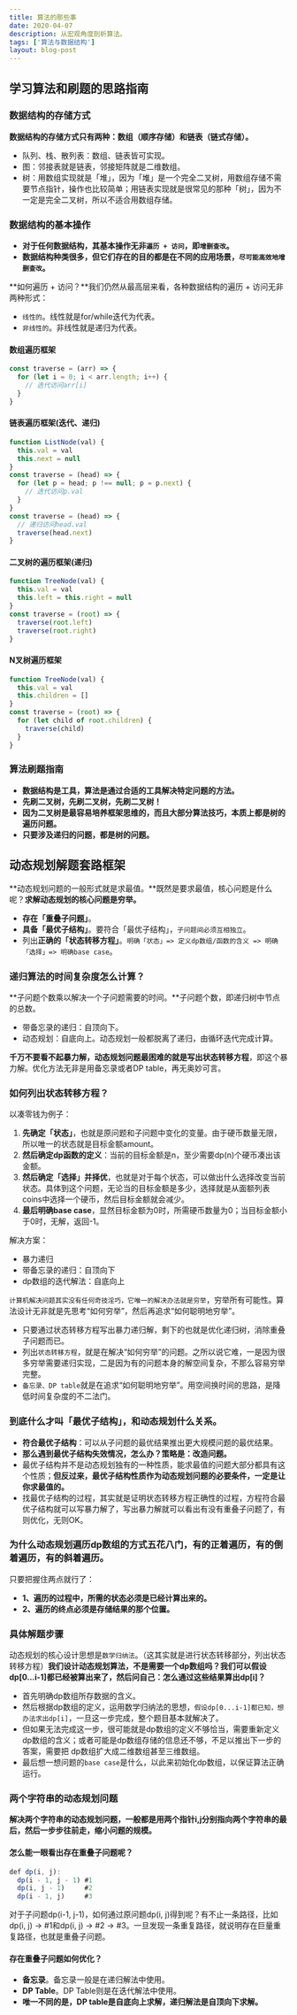 ```yaml
---
title: 算法的那些事
date: 2020-04-07
description: 从宏观角度剖析算法。
tags: ['算法与数据结构']
layout: blog-post
---
```


## 学习算法和刷题的思路指南

### 数据结构的存储方式
**数据结构的存储方式只有两种：数组（顺序存储）和链表（链式存储）。**
- 队列、栈、散列表：数组、链表皆可实现。
- 图：邻接表就是链表，邻接矩阵就是二维数组。
- 树：用数组实现就是「堆」，因为「堆」是一个完全二叉树，用数组存储不需要节点指针，操作也比较简单；用链表实现就是很常见的那种「树」，因为不一定是完全二叉树，所以不适合用数组存储。

### 数据结构的基本操作
- **对于任何数据结构，其基本操作无非`遍历 + 访问`，即`增删查改`。**
- **数据结构种类很多，但它们存在的目的都是在不同的应用场景，`尽可能高效地增删查改`。**

**如何遍历 + 访问？**我们仍然从最高层来看，各种数据结构的遍历 + 访问无非两种形式：
- `线性的`。线性就是for/while迭代为代表。
- `非线性的`。非线性就是递归为代表。

#### 数组遍历框架
```javascript
const traverse = (arr) => {
  for (let i = 0; i < arr.length; i++) {
    // 迭代访问arr[i]
  }
}
```

#### 链表遍历框架(迭代、递归)
```javascript
function ListNode(val) {
  this.val = val
  this.next = null
}
const traverse = (head) => {
  for (let p = head; p !== null; p = p.next) {
    // 迭代访问p.val
  }
}
const traverse = (head) => {
  // 递归访问head.val
  traverse(head.next)
}
```

#### 二叉树的遍历框架(递归)
```javascript
function TreeNode(val) {
  this.val = val
  this.left = this.right = null
}
const traverse = (root) => {
  traverse(root.left)
  traverse(root.right)
}
```

#### N叉树遍历框架
```javascript
function TreeNode(val) {
  this.val = val
  this.children = []
}
const traverse = (root) => {
  for (let child of root.children) {
    traverse(child)
  }
}
```

### 算法刷题指南
- **数据结构是工具，算法是通过合适的工具解决特定问题的方法。**
- **先刷二叉树，先刷二叉树，先刷二叉树！**
- **因为二叉树是最容易培养框架思维的，而且大部分算法技巧，本质上都是树的遍历问题。**
- **只要涉及递归的问题，都是树的问题。**


## 动态规划解题套路框架
**动态规划问题的一般形式就是求最值。**既然是要求最值，核心问题是什么呢？**求解动态规划的核心问题是穷举。**
- **存在「重叠子问题」**。
- **具备「最优子结构」**。要符合「最优子结构」，`子问题间必须互相独立`。
- 列出**正确的「状态转移方程」**。`明确「状态」=> 定义dp数组/函数的含义 => 明确「选择」=> 明确base case`。

### 递归算法的时间复杂度怎么计算？
**子问题个数乘以解决一个子问题需要的时间。**子问题个数，即递归树中节点的总数。

- 带备忘录的递归：自顶向下。
- 动态规划：自底向上。动态规划一般都脱离了递归，由循环迭代完成计算。

**千万不要看不起暴力解，动态规划问题最困难的就是写出状态转移方程**，即这个暴力解。优化方法无非是用备忘录或者DP table，再无奥妙可言。

### 如何列出状态转移方程？
以凑零钱为例子：

1. **先确定「状态」**，也就是原问题和子问题中变化的变量。由于硬币数量无限，所以唯一的状态就是目标金额amount。
2. **然后确定dp函数的定义**：当前的目标金额是n，至少需要dp(n)个硬币凑出该金额。
3. **然后确定「选择」并择优**，也就是对于每个状态，可以做出什么选择改变当前状态。具体到这个问题，无论当的目标金额是多少，选择就是从面额列表coins中选择一个硬币，然后目标金额就会减少。
4. **最后明确base case**，显然目标金额为0时，所需硬币数量为0；当目标金额小于0时，无解，返回-1。

解决方案：
- 暴力递归
- 带备忘录的递归：自顶向下
- dp数组的迭代解法：自底向上

`计算机解决问题其实没有任何奇技淫巧，它唯一的解决办法就是穷举`，穷举所有可能性。算法设计无非就是先思考“如何穷举”，然后再追求“如何聪明地穷举”。
- 只要通过状态转移方程写出暴力递归解，剩下的也就是优化递归树，消除重叠子问题而已。
- 列出`状态转移方程`，就是在解决“如何穷举”的问题。之所以说它难，一是因为很多穷举需要递归实现，二是因为有的问题本身的解空间复杂，不那么容易穷举完整。
- `备忘录、DP table`就是在追求“如何聪明地穷举”。用空间换时间的思路，是降低时间复杂度的不二法门。

### 到底什么才叫「最优子结构」，和动态规划什么关系。
- **符合最优子结构**：可以从子问题的最优结果推出更大规模问题的最优结果。
- **那么遇到最优子结构失效情况，怎么办？策略是：改造问题。**
- 最优子结构并不是动态规划独有的一种性质，能求最值的问题大部分都具有这个性质；**但反过来，最优子结构性质作为动态规划问题的必要条件，一定是让你求最值的。**
- 找最优子结构的过程，其实就是证明状态转移方程正确性的过程，方程符合最优子结构就可以写暴力解了，写出暴力解就可以看出有没有重叠子问题了，有则优化，无则OK。

### 为什么动态规划遍历dp数组的方式五花八门，有的正着遍历，有的倒着遍历，有的斜着遍历。
只要把握住两点就行了：
- **1、遍历的过程中，所需的状态必须是已经计算出来的。**
- **2、遍历的终点必须是存储结果的那个位置。**

### 具体解题步骤
动态规划的核心设计思想是`数学归纳法`。（这其实就是进行状态转移部分，列出状态转移方程）**我们设计动态规划算法，不是需要一个dp数组吗？我们可以假设dp[0...i-1]都已经被算出来了，然后问自己：怎么通过这些结果算出dp[i]？**
- 首先明确dp数组所存数据的含义。
- 然后根据dp数组的定义，运用数学归纳法的思想，`假设dp[0...i-1]都已知，想办法求出dp[i]`，一旦这一步完成，整个题目基本就解决了。
- 但如果无法完成这一步，很可能就是dp数组的定义不够恰当，需要重新定义dp数组的含义；或者可能是dp数组存储的信息还不够，不足以推出下一步的答案，需要把 dp数组扩大成二维数组甚至三维数组。
- 最后想一想问题的`base case`是什么，以此来初始化dp数组，以保证算法正确运行。

### 两个字符串的动态规划问题
**解决两个字符串的动态规划问题，一般都是用两个指针i,j分别指向两个字符串的最后，然后一步步往前走，缩小问题的规模。**

#### 怎么能一眼看出存在重叠子问题呢？
```javascript
def dp(i, j):
  dp(i - 1, j - 1) #1
  dp(i, j - 1)     #2
  dp(i - 1, j)     #3
```
对于子问题dp(i-1, j-1)，如何通过原问题dp(i, j)得到呢？有不止一条路径，比如dp(i, j) -> #1和dp(i, j) -> #2 -> #3。一旦发现一条重复路径，就说明存在巨量重复路径，也就是重叠子问题。

#### 存在重叠子问题如何优化？
- **备忘录**。备忘录一般是在递归解法中使用。
- **DP Table**。DP Table则是在迭代解法中使用。
- **唯一不同的是，DP table是自底向上求解，递归解法是自顶向下求解。**
